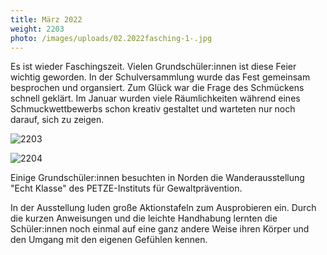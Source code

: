 ```yaml
---
title: März 2022
weight: 2203
photo: /images/uploads/02.2022fasching-1-.jpg
---
```

Es ist wieder Faschingszeit. Vielen Grundschüler:innen ist diese Feier wichtig geworden. In der Schulversammlung wurde das Fest gemeinsam besprochen und organsiert.  Zum Glück war die Frage des Schmückens schnell geklärt. Im Januar wurden viele Räumlichkeiten während eines Schmuckwettbewerbs schon kreativ gestaltet und warteten nur noch darauf, sich zu zeigen.

![2203](/images/uploads/02.2022fasching-1-.jpg)

![2204](/images/uploads/pezze-ausstellung-1-.jpg)

Einige Grundschüler:innen besuchten in Norden die Wanderausstellung "Echt Klasse" des PETZE-Instituts für Gewaltprävention.

In der Ausstellung luden große Aktionstafeln zum Ausprobieren ein. Durch die kurzen Anweisungen und die leichte Handhabung lernten die Schüler:innen noch einmal auf eine ganz andere Weise ihren Körper und den Umgang mit den eigenen Gefühlen kennen.